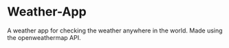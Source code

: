 # Weather-App
A weather app for checking the weather anywhere in the world. Made using the openweathermap API.
